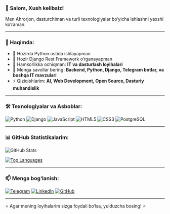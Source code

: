 ### 👋 Salom, Xush kelibsiz!

Men Ahrorjon, dasturchiman va turli texnologiyalar bo‘yicha ishlashni yaxshi ko‘raman. 

---

### 🚀 Haqimda:
- 🔭 Hozirda Python ustida ishlayapman
- 🌱 Hozir Django Rest Framework o‘rganayapman
- 👯 Hamkorlikka ochiqman: **IT va dasturlash loyihalari**
- 💬 Menga savollar bering: **Backend, Python, Django, Telegram botlar, va boshqa IT mavzulari**
- ⚡ Qiziqishlarim: **AI, Web Development, Open Source, Dasturiy muhandislik**

---

### 🛠 Texnologiyalar va Asboblar:

![Python](https://img.shields.io/badge/-Python-3776AB?style=flat&logo=python&logoColor=white)
![Django](https://img.shields.io/badge/-Django-092E20?style=flat&logo=django&logoColor=white)
![JavaScript](https://img.shields.io/badge/-JavaScript-F7DF1E?style=flat&logo=javascript&logoColor=black)
![HTML5](https://img.shields.io/badge/-HTML5-E34F26?style=flat&logo=html5&logoColor=white)
![CSS3](https://img.shields.io/badge/-CSS3-1572B6?style=flat&logo=css3&logoColor=white)
![PostgreSQL](https://img.shields.io/badge/-PostgreSQL-336791?style=flat&logo=postgresql&logoColor=white)

---

### 📊 GitHub Statistikalarim:

![GitHub Stats](https://github-readme-stats.vercel.app/api?username=foydalanuvchi&show_icons=true&theme=radical)

[![Top Languages](https://github-readme-stats.vercel.app/api/top-langs/?username=foydalanuvchi&layout=compact&theme=radical)](https://github.com/anuraghazra/github-readme-stats)

---

### 📫 Menga bog‘lanish:
[![Telegram](https://img.shields.io/badge/Telegram-26A5E4?style=flat&logo=telegram&logoColor=white)](https://t.me/axrorback)
[![LinkedIn](https://img.shields.io/badge/LinkedIn-0077B5?style=flat&logo=linkedin&logoColor=white)](https://linkedin.com/in/axrorback)
[![GitHub](https://img.shields.io/badge/GitHub-100000?style=flat&logo=github&logoColor=white)](https://github.com/softwareuz)

---

⭐ Agar mening loyihalarim sizga foydali bo‘lsa, yulduzcha bosing! ⭐
